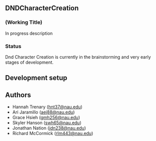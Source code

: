 ## DNDCharacterCreation 
### (Working Title)
In progress description

### Status
Dnd Character Creation is currently in the brainstorming and very early stages of development.

## Development setup

## Authors
  - Hannah Trenary (hnt37@nau.edu)
  - Ari Jaramillo (aej88@nau.edu)
  - Grace Hsieh (gmh256@nau.edu)
  - Skyler Hanson (swh65@nau.edu)
  - Jonathan Nation (jdn238@nau.edu)
  - Richard McCormick (rlm443@nau.edu)
